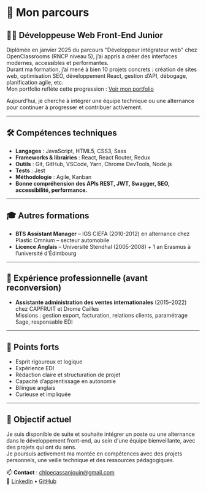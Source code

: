 # 🧭 Mon parcours

## 👩‍💻 Développeuse Web Front-End Junior

Diplômée en janvier 2025 du parcours "Développeur intégrateur web" chez OpenClassrooms (RNCP niveau 5), j’ai appris à créer des interfaces modernes, accessibles et performantes.  
Durant ma formation, j’ai mené à bien 10 projets concrets : création de sites web, optimisation SEO, développement React, gestion d’API, débogage, planification agile, etc.  
Mon portfolio reflète cette progression : [Voir mon portfolio](https://chloecassanjouin.github.io/portfolio/)

Aujourd’hui, je cherche à intégrer une équipe technique ou une alternance pour continuer à progresser et contribuer activement.

---

## 🛠️ Compétences techniques

- **Langages** : JavaScript, HTML5, CSS3, Sass  
- **Frameworks & librairies** : React, React Router, Redux  
- **Outils** : Git, GitHub, VSCode, Yarn, Chrome DevTools, Node.js  
- **Tests** : Jest  
- **Méthodologie** : Agile, Kanban  
- **Bonne compréhension des APIs REST, JWT, Swagger, SEO, accessibilité, performance.**

---

## 🎓 Autres formations

- **BTS Assistant Manager** – IGS CIEFA (2010-2012) en alternance chez Plastic Omnium – secteur automobile  
- **Licence Anglais** – Université Stendhal (2005-2008) + 1 an Erasmus à l’université d’Édimbourg

---

## 🧳 Expérience professionnelle (avant reconversion)

- **Assistante administration des ventes internationales** (2015–2022) chez CAPFRUIT et Drome Cailles  
  Missions : gestion export, facturation, relations clients, paramétrage Sage, responsable EDI

---

## 🧠 Points forts

- Esprit rigoureux et logique
- Expérience EDI
- Rédaction claire et structuration de projet
- Capacité d’apprentissage en autonomie
- Bilingue anglais
- Curieuse et impliquée

---

## 🎯 Objectif actuel

Je suis disponible de suite et souhaite intégrer un poste ou une alternance dans le développement front-end, au sein d'une équipe bienveillante, avec des projets qui ont du sens.  
Je poursuis activement ma montée en compétences avec des projets personnels, une veille technique et des ressources pédagogiques.

📫 **Contact** : chloecassanjouin@gmail.com  
🔗 [LinkedIn](https://www.linkedin.com/in/chloe-jouin/) • [GitHub](https://github.com/ChloeCassanJouin)
